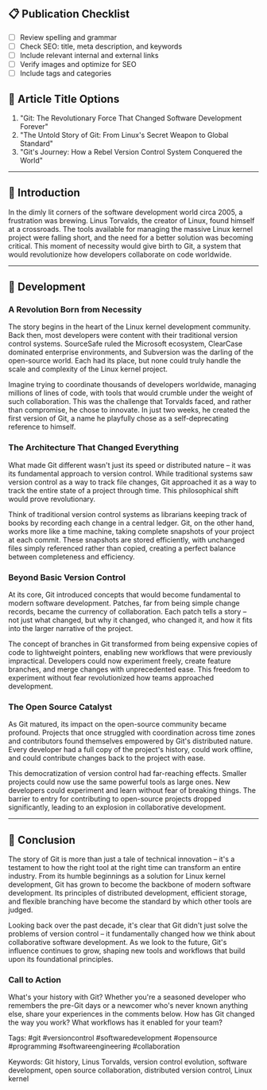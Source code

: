 ## 📋 Publication Checklist
- [ ] Review spelling and grammar
- [ ] Check SEO: title, meta description, and keywords
- [ ] Include relevant internal and external links
- [ ] Verify images and optimize for SEO
- [ ] Include tags and categories

## 📝 Article Title Options
1. "Git: The Revolutionary Force That Changed Software Development Forever"
2. "The Untold Story of Git: From Linux's Secret Weapon to Global Standard"
3. "Git's Journey: How a Rebel Version Control System Conquered the World"

---
## 🎯 Introduction
In the dimly lit corners of the software development world circa 2005, a frustration was brewing. Linus Torvalds, the creator of Linux, found himself at a crossroads. The tools available for managing the massive Linux kernel project were falling short, and the need for a better solution was becoming critical. This moment of necessity would give birth to Git, a system that would revolutionize how developers collaborate on code worldwide.

---
## 🔑 Development

### A Revolution Born from Necessity
The story begins in the heart of the Linux kernel development community. Back then, most developers were content with their traditional version control systems. SourceSafe ruled the Microsoft ecosystem, ClearCase dominated enterprise environments, and Subversion was the darling of the open-source world. Each had its place, but none could truly handle the scale and complexity of the Linux kernel project.

Imagine trying to coordinate thousands of developers worldwide, managing millions of lines of code, with tools that would crumble under the weight of such collaboration. This was the challenge that Torvalds faced, and rather than compromise, he chose to innovate. In just two weeks, he created the first version of Git, a name he playfully chose as a self-deprecating reference to himself.

### The Architecture That Changed Everything
What made Git different wasn't just its speed or distributed nature – it was its fundamental approach to version control. While traditional systems saw version control as a way to track file changes, Git approached it as a way to track the entire state of a project through time. This philosophical shift would prove revolutionary.

Think of traditional version control systems as librarians keeping track of books by recording each change in a central ledger. Git, on the other hand, works more like a time machine, taking complete snapshots of your project at each commit. These snapshots are stored efficiently, with unchanged files simply referenced rather than copied, creating a perfect balance between completeness and efficiency.

### Beyond Basic Version Control
At its core, Git introduced concepts that would become fundamental to modern software development. Patches, far from being simple change records, became the currency of collaboration. Each patch tells a story – not just what changed, but why it changed, who changed it, and how it fits into the larger narrative of the project.

The concept of branches in Git transformed from being expensive copies of code to lightweight pointers, enabling new workflows that were previously impractical. Developers could now experiment freely, create feature branches, and merge changes with unprecedented ease. This freedom to experiment without fear revolutionized how teams approached development.

### The Open Source Catalyst
As Git matured, its impact on the open-source community became profound. Projects that once struggled with coordination across time zones and contributors found themselves empowered by Git's distributed nature. Every developer had a full copy of the project's history, could work offline, and could contribute changes back to the project with ease.

This democratization of version control had far-reaching effects. Smaller projects could now use the same powerful tools as large ones. New developers could experiment and learn without fear of breaking things. The barrier to entry for contributing to open-source projects dropped significantly, leading to an explosion in collaborative development.

---
## 💬 Conclusion
The story of Git is more than just a tale of technical innovation – it's a testament to how the right tool at the right time can transform an entire industry. From its humble beginnings as a solution for Linux kernel development, Git has grown to become the backbone of modern software development. Its principles of distributed development, efficient storage, and flexible branching have become the standard by which other tools are judged.

Looking back over the past decade, it's clear that Git didn't just solve the problems of version control – it fundamentally changed how we think about collaborative software development. As we look to the future, Git's influence continues to grow, shaping new tools and workflows that build upon its foundational principles.

### Call to Action
What's your history with Git? Whether you're a seasoned developer who remembers the pre-Git days or a newcomer who's never known anything else, share your experiences in the comments below. How has Git changed the way you work? What workflows has it enabled for your team?

Tags: #git #versioncontrol #softwaredevelopment #opensource #programming #softwareengineering #collaboration

Keywords: Git history, Linus Torvalds, version control evolution, software development, open source collaboration, distributed version control, Linux kernel